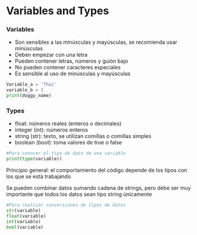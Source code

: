 # Variables and Types

### Variables

- Son sensibles a las minúsculas y mayúsculas, se recomienda usar minúsculas
- Deben empezar con una letra
- Pueden contener letras, números y guión bajo
- No pueden contener caracteres  especiales
- Es sensible al uso de  minúsculas y mayúsculas

```python
Variable_a = 'Thai'
variable_b = 3
print(doggy_name)
```

### Types

- float: números reales (enteros o decimales)
- integer (int): números enteros
- string (str): texto, se utilizan comillas o comillas simples
- boolean (bool): toma valores de true o false

```python
#Para conocer el tipo de dato de una variable
print(type(variable))
```

Principio general: el comportamiento del código depende de los tipos con los que se está trabajando

Se pueden combinar datos sumando cadena de strings, pero debe ser muy importante que todos los datos sean tipo string únicamente

```python
#Para realizar conversiones de tipos de datos
str(variable)
float(variable)
int(variable)
bool(variable)
```
